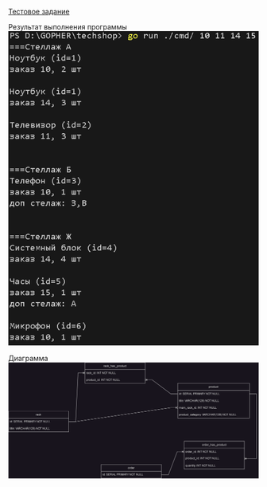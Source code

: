 [Тестовое задание](https://docs.google.com/document/d/1Zk9DwDkMWN4oFxTBSC3YsDvXMSYQZzDic9EhyIokN7Q/edit)

Результат выполнения программы
![image](/docs/program_result.png)

Диаграмма
![image](/docs/diagram.drawio.svg)
